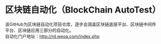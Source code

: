 # 区块链自动化（BlockChain  AutoTest）
该GitHub为区块链自动化项目仓库，逐步会涵盖区块链底层平台、区块链中间件平台、区块链应用三部分的自动化。      
自动化门户地址：http://rd.weoa.com/index.php
